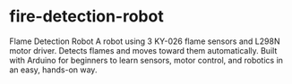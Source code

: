 # fire-detection-robot
Flame Detection Robot A robot using 3 KY-026 flame sensors and L298N motor driver. Detects flames and moves toward them automatically. Built with Arduino for beginners to learn sensors, motor control, and robotics in an easy, hands-on way.
